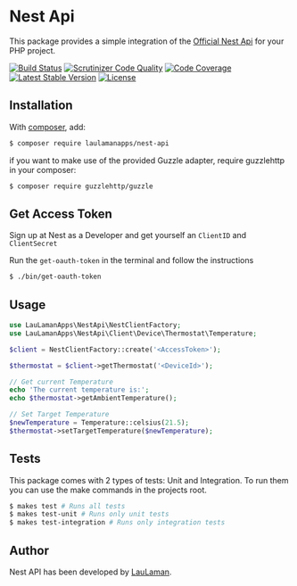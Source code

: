 Nest Api
===============
This package provides a simple integration of the [Official Nest Api][nest-api-documentation] for your PHP project.

[![Build Status](https://scrutinizer-ci.com/g/LauLamanApps/NestApi/badges/build.png?b=master)](https://scrutinizer-ci.com/g/LauLamanApps/NestApi/build-status/master)
[![Scrutinizer Code Quality](https://scrutinizer-ci.com/g/LauLamanApps/NestApi/badges/quality-score.png?b=master)](https://scrutinizer-ci.com/g/LauLamanApps/NestApi/?branch=master)
[![Code Coverage](https://scrutinizer-ci.com/g/LauLamanApps/NestApi/badges/coverage.png?b=master)](https://scrutinizer-ci.com/g/LauLamanApps/NestApi/?branch=master)
[![Latest Stable Version](https://poser.pugx.org/LauLamanApps/nest-api/v/stable)](https://packagist.org/packages/LauLamanApps/nest-api)
[![License](https://poser.pugx.org/LauLamanApps/nest-api/license)](https://packagist.org/packages/LauLamanApps/nest-api)

Installation
------------
With [composer](http://packagist.org), add:

```bash
$ composer require laulamanapps/nest-api
```

if you want to make use of the provided Guzzle adapter, require guzzlehttp in your composer:

```bash
$ composer require guzzlehttp/guzzle
```

Get Access Token
-----
Sign up at Nest as a Developer and get yourself an `ClientID` and `ClientSecret`

Run the `get-oauth-token` in the terminal and follow the instructions

```bash
$ ./bin/get-oauth-token
```

Usage
-----

```php
use LauLamanApps\NestApi\NestClientFactory;
use LauLamanApps\NestApi\Client\Device\Thermostat\Temperature;

$client = NestClientFactory::create('<AccessToken>');

$thermostat = $client->getThermostat('<DeviceId>');

// Get current Temperature
echo 'The current temperature is:';
echo $thermostat->getAmbientTemperature();

// Set Target Temperature
$newTemperature = Temperature::celsius(21.5);
$thermostat->setTargetTemperature($newTemperature);

```

Tests
-----

This package comes with 2 types of tests: Unit and Integration.
To run them you can use the make commands in the projects root.

```bash
$ makes test # Runs all tests
$ makes test-unit # Runs only unit tests
$ makes test-integration # Runs only integration tests
```

Author
-------

Nest API has been developed by [LauLaman].

[nest-api-documentation]: https://developers.nest.com/documentation
[LauLaman]: https://github.com/LauLaman
